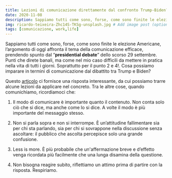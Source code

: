 ```yaml
---
title: Lezioni di comunicazione direttamente dal confronto Trump-Biden?
date: 2020-11-08
description: Sappiamo tutti come sono, forse, come sono finite le elezione Americane, l’argomento di oggi affronta il tema della comunicazione efficace, prendendo spunto dal “**presidential debate**” dello scorso 29 settembre. # Add post description (optional)
img: ricardo-teixeira-Zhc14S-TKSg-unsplash.jpg # Add image post (optional)
tags: [comunicazione, work,life]
---
```


Sappiamo tutti come sono, forse, come sono finite le elezione Americane, l’argomento di oggi affronta il tema della comunicazione efficace, prendendo spunto dal “**presidential debate**” dello scorso 29 settembre. Punti che direte banali, ma come nel mio caso difficili da mettere in pratica nella vita di tutti i giorni. Soprattutto per il punto 2 e 4!. Cosa possiamo imparare in termini di comunicazione dal dibattito tra Trump e Biden?

Questo [articolo](https://www.forbes.com/sites/ashiraprossack1/2020/09/30/communication-lessons-from-the-presidential-debate/) ci fornisce una risposta interessante, da cui possiamo trarre alcune lezioni da applicare nel concreto. Tra le altre cose, quando comunichiamo, ricordiamoci che:

1.    Il modo di comunicare è importante quanto il contenuto. Non conta solo ciò che si dice, ma anche come lo si dice. A volte il modo è più importante del messaggio stesso. 

2.    Non si parla sopra e non si interrompe. È un’attitudine fallimentare sia per chi sta parlando, sia per chi si sovrappone nella discussione senza ascoltare: il pubblico che ascolta percepisce solo una grande confusione. 

3.    Less is more. È più probabile che un'affermazione breve e d’effetto venga ricordata più facilmente che una lunga disamina della questione. 

4.    Non bisogna reagire subito, riflettiamo un attimo prima di partire con la risposta. Respiriamo.